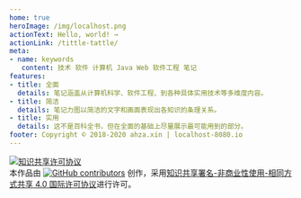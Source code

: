 ```yaml
---
home: true
heroImage: /img/localhost.png
actionText: Hello, world! →
actionLink: /tittle-tattle/
meta:
- name: keywords
   content: 技术 软件 计算机 Java Web 软件工程 笔记
features:
- title: 全面
  details: 笔记涵盖从计算机科学、软件工程、到各种具体实用技术等多维度内容。
- title: 简洁
  details: 笔记力图以简洁的文字和画面表现出各知识的条理关系。
- title: 实用
  details: 这不是百科全书，但在全面的基础上尽量展示最可能用到的部分。
footer: Copyright © 2018-2020 ahza.xin | localhost-8080.io
---
```


<a rel="license" href="http://creativecommons.org/licenses/by-nc-sa/4.0/"><img alt="知识共享许可协议" style="border-width:0" src="https://i.creativecommons.org/l/by-nc-sa/4.0/88x31.png" /></a>  
本作品由&nbsp;<a rel="contributors" target="_blank" href="https://github.com/ZweiRm/localhost-8080.github.io/graphs/contributors"><img alt="GitHub contributors" src="https://img.shields.io/github/contributors/ZweiRm/localhost-8080.github.io.svg?label=%E8%B4%A1%E7%8C%AE%E8%80%85&logo=github&logoColor=3EAF7C&style=social"></a>&nbsp;创作，采用<a rel="license" href="http://creativecommons.org/licenses/by-nc-sa/4.0/">知识共享署名-非商业性使用-相同方式共享 4.0 国际许可协议</a>进行许可。
